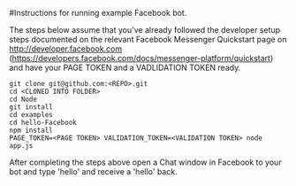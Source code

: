 #Instructions for running example Facebook bot. 

The steps below assume that you've already followed the developer setup steps documented on the relevant Facebook Messenger Quickstart page on http://developer.facebook.com (https://developers.facebook.com/docs/messenger-platform/quickstart) and have your PAGE TOKEN and a VADLIDATION TOKEN ready.
   
    git clone git@github.com:<REPO>.git 
    cd <CLONED INTO FOLDER>
    cd Node
    git install
    cd examples
    cd hello-Facebook
    npm install
    PAGE_TOKEN=<PAGE TOKEN> VALIDATION_TOKEN=<VALIDATION TOKEN> node app.js
    
After completing the steps above open a Chat window in Facebook to your bot and type 'hello' and receive a 'hello' back.


